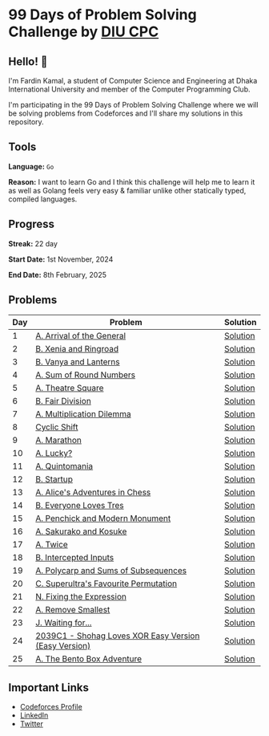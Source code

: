 # 99 Days of Problem Solving Challenge by [DIU CPC](https://www.linkedin.com/company/diu-cpc-computer-programming-club)

## Hello! 👋

I'm Fardin Kamal, a student of Computer Science and Engineering at Dhaka International University and member of the Computer Programming Club.

I'm participating in the 99 Days of Problem Solving Challenge where we will be solving problems from Codeforces and I'll share my solutions in this repository.


## Tools
**Language:** `Go`

**Reason:** I want to learn Go and I think this challenge will help me to learn it as well as Golang feels very easy & familiar unlike other statically typed, compiled languages.


## Progress
**Streak:** 22 day

**Start Date:** 1st November, 2024

**End Date:** 8th February, 2025


## Problems

| Day | Problem                                                                                                 | Solution                |
|-----|---------------------------------------------------------------------------------------------------------|-------------------------|
| 1   | [A. Arrival of the General](https://codeforces.com/problemset/problem/144/A)                            | [Solution](./day-1.go)  |
| 2   | [B. Xenia and Ringroad](https://codeforces.com/problemset/problem/339/B)                                | [Solution](./day-2.go)  |
| 3   | [B. Vanya and Lanterns](https://codeforces.com/problemset/problem/492/B)                                | [Solution](./day-3.go)  |
| 4   | [A. Sum of Round Numbers](https://codeforces.com/problemset/problem/1352/A)                             | [Solution](./day-4.go)  |
| 5   | [A. Theatre Square](https://codeforces.com/problemset/problem/1/A)                                      | [Solution](./day-5.go)  |
| 6   | [B. Fair Division](https://codeforces.com/problemset/problem/1472/B)                                    | [Solution](./day-6.go)  |
| 7   | [A. Multiplication Dilemma](https://codeforces.com/problemset/gymProblem/101972/A)                      | [Solution](./day-7.go)  |
| 8   | [Cyclic Shift](https://codeforces.com/gym/101972/problem/K)                                             | [Solution](./day-8.go)  |
| 9   | [A. Marathon](https://codeforces.com/problemset/problem/1692/A)                                         | [Solution](./day-9.go)  |
| 10  | [A. Lucky?](https://codeforces.com/problemset/problem/1676/A)                                           | [Solution](./day-10.go) |
| 11  | [A. Quintomania](https://codeforces.com/problemset/problem/2036/A)                                      | [Solution](./day-11.go) |
| 12  | [B. Startup](https://codeforces.com/problemset/problem/2036/B)                                          | [Solution](./day-12.go) |
| 13  | [A. Alice's Adventures in Chess](https://codeforces.com/problemset/problem/2028/A)                      | [Solution](./day-13.go) |
| 14  | [B. Everyone Loves Tres](https://codeforces.com/problemset/problem/2035/B)                              | [Solution](./day-14.go) |
| 15  | [A. Penchick and Modern Monument](https://codeforces.com/problemset/problem/2031/A)                     | [Solution](./day-15.go) |
| 16  | [A. Sakurako and Kosuke](https://codeforces.com/problemset/problem/2033/A)                              | [Solution](./day-16.go) |
| 17  | [A. Twice](https://codeforces.com/problemset/problem/2037/A)                                            | [Solution](./day-17.go) |
| 18  | [B. Intercepted Inputs](https://codeforces.com/problemset/problem/2037/B)                               | [Solution](./day-18.go) |
| 19  | [A. Polycarp and Sums of Subsequences](https://codeforces.com/contest/1618/problem/A)                   | [Solution](./day-19.go) |
| 20  | [C. Superultra's Favourite Permutation](https://codeforces.com/contest/2037/problem/C)                  | [Solution](./day-20.go) |
| 21  | [N. Fixing the Expression](https://codeforces.com/problemset/problem/2038/N)                            | [Solution](./day-21.go) |
| 22  | [A. Remove Smallest](https://codeforces.com/problemset/problem/1399/A)                                  | [Solution](./day-22.go) |
| 23  | [J. Waiting for...](https://codeforces.com/problemset/problem/2038/J)                                   | [Solution](./day-23.go) |
| 24  | [2039C1 - Shohag Loves XOR Easy Version (Easy Version)](https://codeforces.com/contest/2039/problem/C1) | [Solution](./day-24.go) |
| 25  | [A. The Bento Box Adventure](https://codeforces.com/problemset/problem/2041/A)                          | [Solution](./day-25.go) |

## Important Links

- [Codeforces Profile](https://codeforces.com/profile/fardinkamal62)
- [LinkedIn](https://www.linkedin.com/in/fardinkamal62)
- [Twitter](https://twitter.com/fardinkamal62)
